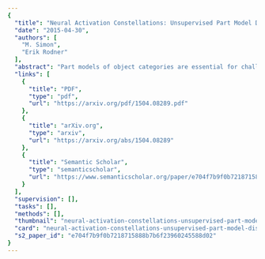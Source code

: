 ```yaml
---
{
  "title": "Neural Activation Constellations: Unsupervised Part Model Discovery with Convolutional Networks",
  "date": "2015-04-30",
  "authors": [
    "M. Simon",
    "Erik Rodner"
  ],
  "abstract": "Part models of object categories are essential for challenging recognition tasks, where differences in categories are subtle and only reflected in appearances of small parts of the object. We present an approach that is able to learn part models in a completely unsupervised manner, without part annotations and even without given bounding boxes during learning. The key idea is to find constellations of neural activation patterns computed using convolutional neural networks. In our experiments, we outperform existing approaches for fine-grained recognition on the CUB200-2011, Oxford PETS, and Oxford Flowers dataset in case no part or bounding box annotations are available and achieve state-of-the-art performance for the Stanford Dog dataset. We also show the benefits of neural constellation models as a data augmentation technique for fine-tuning. Furthermore, our paper unites the areas of generic and fine-grained classification, since our approach is suitable for both scenarios.",
  "links": [
    {
      "title": "PDF",
      "type": "pdf",
      "url": "https://arxiv.org/pdf/1504.08289.pdf"
    },
    {
      "title": "arXiv.org",
      "type": "arxiv",
      "url": "https://arxiv.org/abs/1504.08289"
    },
    {
      "title": "Semantic Scholar",
      "type": "semanticscholar",
      "url": "https://www.semanticscholar.org/paper/e704f7b9f0b7218715888b7b6f23960245588d02"
    }
  ],
  "supervision": [],
  "tasks": [],
  "methods": [],
  "thumbnail": "neural-activation-constellations-unsupervised-part-model-discovery-with-convolutional-networks-thumb.jpg",
  "card": "neural-activation-constellations-unsupervised-part-model-discovery-with-convolutional-networks-card.jpg",
  "s2_paper_id": "e704f7b9f0b7218715888b7b6f23960245588d02"
}
---
```


